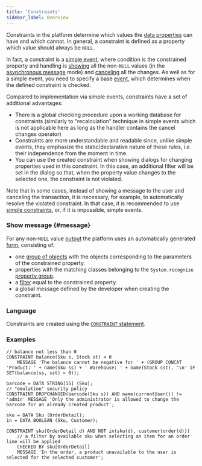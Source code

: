 ```yaml
---
title: 'Constraints'
sidebar_label: Overview
---
```


Constraints in the platform determine which values the [data properties](Data_properties_DATA.md) can have and which cannot. In general, a constraint is defined as a property which value should always be `NULL`.

In fact, a constraint is a [simple event](Simple_event.md), where condition is the constrained property and handling is [showing](#message) all the non-`NULL` values (in the [asynchronous message](In_a_print_view_PRINT.md#interactive) mode) and [canceling](Cancel_changes_CANCEL.md) all the changes. As well as for a simple event, you need to specify a base [event](Events.md), which determines when the defined constraint is checked. 

Compared to implementation via simple events, constraints have a set of additional advantages:

-   There is a global checking procedure upon a working database for constraints (similarly to "recalculation" technique in simple events which is not applicable here as long as the handler contains the cancel changes operator)
-   Constraints are more understandable and readable since, unlike simple events, they emphasize the static/declarative nature of these rules, i.e. their independence from the moment in time.
-   You can use the created constraint when showing dialogs for changing properties used in this constraint. In this case, an additional filter will be set in the dialog so that, when the property value changes to the selected one, the constraint is not violated.

Note that in some cases, instead of showing a message to the user and canceling the transaction, it is necessary, for example, to automatically resolve the violated constraint. In that case, it is recommended to use [simple constraints](Simple_constraints.md), or, if it is impossible, simple events.

### Show message {#message}

For any non-`NULL` value [output](In_a_print_view_PRINT.md) the platform uses an automatically generated [form](Forms.md), consisting of:

-   one [group of objects](Form_structure.md#objects) with the objects corresponding to the parameters of the constrained property.
-   properties with the matching classes belonging to the `System.recognize` [property group](Groups_of_properties_and_actions.md).
-   a [filter](Form_structure.md#filters) equal to the constrained property.
-   a global message defined by the developer when creating the constraint.

### Language

Constraints are created using the [`CONSTRAINT` statement](CONSTRAINT_statement.md). 

### Examples

```lsf
// balance not less than 0
CONSTRAINT balance(Sku s, Stock st) < 0
    MESSAGE 'The balance cannot be negative for ' + (GROUP CONCAT 'Product: ' + name(Sku ss) + ' Warehouse: ' + name(Stock sst), '\n' IF SET(balance(ss, sst) < 0));

barcode = DATA STRING[15] (Sku);
// "emulation" security policy
CONSTRAINT DROPCHANGED(barcode(Sku s)) AND name(currentUser()) != 'admin' MESSAGE 'Only the administrator is allowed to change the barcode for an already created product';

sku = DATA Sku (OrderDetail);
in = DATA BOOLEAN (Sku, Customer);

CONSTRAINT sku(OrderDetail d) AND NOT in(sku(d), customer(order(d)))
    // a filter by available sku when selecting an item for an order line will be applied
    CHECKED BY sku[OrderDetail] 
    MESSAGE 'In the order, a product unavailable to the user is selected for the selected customer';
```
